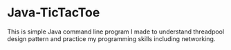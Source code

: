 # Java-TicTacToe
This is simple Java command line program I made to understand threadpool design pattern and practice my programming skills including networking.
